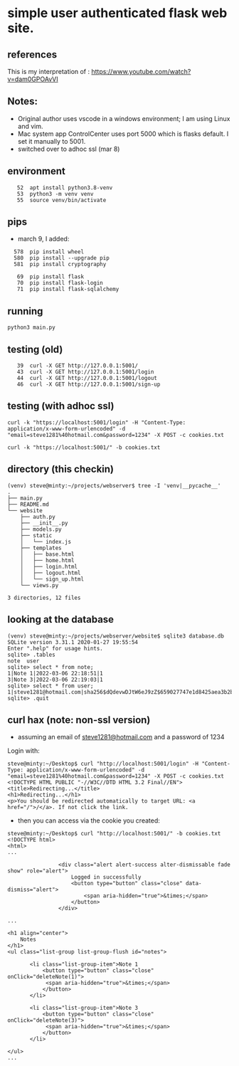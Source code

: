 # simple user authenticated flask web site.


## references

This is my interpretation of :  https://www.youtube.com/watch?v=dam0GPOAvVI

## Notes: 

* Original author uses vscode in a windows environment; I am using Linux and vim.
* Mac system app ControlCenter uses port 5000 which is flasks default. I set it manually to 5001.
* switched over to adhoc ssl (mar 8)
 

## environment
```
   52  apt install python3.8-venv
   53  python3 -m venv venv
   55  source venv/bin/activate
```

## pips

* march 9, I added:

```
  578  pip install wheel
  580  pip install --upgrade pip
  581  pip install cryptography
```

```
   69  pip install flask
   70  pip install flask-login
   71  pip install flask-sqlalchemy
```

## running
```
python3 main.py
```

## testing (old)
```
   39  curl -X GET http://127.0.0.1:5001/
   43  curl -X GET http://127.0.0.1:5001/login
   44  curl -X GET http://127.0.0.1:5001/logout
   46  curl -X GET http://127.0.0.1:5001/sign-up
```

## testing (with adhoc ssl) 

```
curl -k "https://localhost:5001/login" -H "Content-Type: application/x-www-form-urlencoded" -d "email=steve1281%40hotmail.com&password=1234" -X POST -c cookies.txt

curl -k "https://localhost:5001/" -b cookies.txt

```


## directory (this checkin)

```
(venv) steve@minty:~/projects/webserver$ tree -I 'venv|__pycache__'
.
├── main.py
├── README.md
└── website
    ├── auth.py
    ├── __init__.py
    ├── models.py
    ├── static
    │   └── index.js
    ├── templates
    │   ├── base.html
    │   ├── home.html
    │   ├── login.html
    │   ├── logout.html
    │   └── sign_up.html
    └── views.py

3 directories, 12 files

```

## looking at the database

```
(venv) steve@minty:~/projects/webserver/website$ sqlite3 database.db
SQLite version 3.31.1 2020-01-27 19:55:54
Enter ".help" for usage hints.
sqlite> .tables
note  user
sqlite> select * from note;
1|Note 1|2022-03-06 22:18:51|1
3|Note 3|2022-03-06 22:19:03|1
sqlite> select * from user;
1|steve1281@hotmail.com|sha256$dQdevwDJtW6eJ9zZ$659027747e1d8425aea3b2b71090dea0c0418c1e559f3f8062449ed2177ea7ab|Steve
sqlite> .quit
```


## curl hax (note: non-ssl version)

* assuming an email of steve1281@hotmail.com and a password of 1234

Login with:

```
steve@minty:~/Desktop$ curl "http://localhost:5001/login" -H "Content-Type: application/x-www-form-urlencoded" -d "email=steve1281%40hotmail.com&password=1234" -X POST -c cookies.txt
<!DOCTYPE HTML PUBLIC "-//W3C//DTD HTML 3.2 Final//EN">
<title>Redirecting...</title>
<h1>Redirecting...</h1>
<p>You should be redirected automatically to target URL: <a href="/">/</a>. If not click the link.
```

* then you can access via the cookie you created:

```
steve@minty:~/Desktop$ curl "http://localhost:5001/" -b cookies.txt 
<!DOCTYPE html>
<html>
...
				
				<div class="alert alert-success alter-dismissable fade show" role="alert">
					Logged in successfully
					<button type="button" class="close" data-dismiss="alert">
						<span aria-hidden="true">&times;</span>
					</button>
				</div>
				
...			
			
<h1 align="center">
	Notes
</h1>
<ul class="list-group list-group-flush id="notes">
	   
	   <li class="list-group-item">Note 1
		   <button type="button" class="close" onClick="deleteNote(1)">
			<span aria-hidden="true">&times;</span>
		   </button>
	   </li>
	   
	   <li class="list-group-item">Note 3
		   <button type="button" class="close" onClick="deleteNote(3)">
			<span aria-hidden="true">&times;</span>
		   </button>
	   </li>
	   
</ul>
...
```

